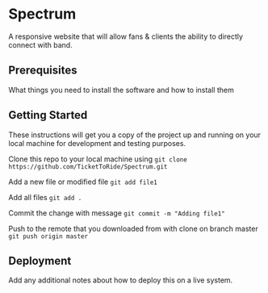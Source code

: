 # Spectrum

A responsive website that will allow fans & clients the ability to directly connect with band.

## Prerequisites

What things you need to install the software and how to install them

## Getting Started

These instructions will get you a copy of the project up and running on your local machine for development and testing purposes.

Clone this repo to your local machine using
`git clone https://github.com/TicketToRide/Spectrum.git`

Add a new file or modified file
`git add file1`

Add all files
`git add .`

Commit the change with message
`git commit -m "Adding file1"`

Push to the remote that you downloaded from with clone on branch master
`git push origin master`

## Deployment

Add any additional notes about how to deploy this on a live system.
